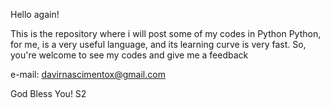 Hello again!

This is the repository where i will post some of my codes in Python
Python, for me, is a very useful language, and its learning curve is very fast.
So, you're welcome to see my codes and give me a feedback

e-mail: davirnascimentox@gmail.com

God Bless You! S2
